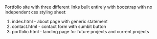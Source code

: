 Portfolio site with three different links built entirely with bootstrap with no independent css styling sheet:

  1. index.html - about page with generic statement
  2. contact.html - contact form with sumbit button
  3. portfolio.html - landing page for future projects and current projects
